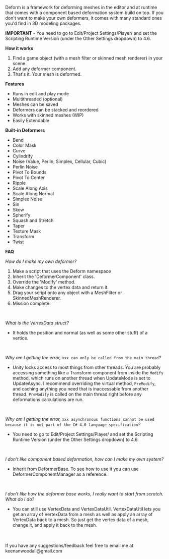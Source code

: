 Deform is a framework for deforming meshes in the editor and at runtime that comes with a component based deformation system build on top.
If you don't want to make your own deformers, it comes with many standard ones you'd find in 3D modeling packages.

**IMPORTANT** - You need to go to Edit/Project Settings/Player/ and set the Scripting Runtime Version (under the Other Settings dropdown) to 4.6.

**How it works**
1. Find a game object (with a mesh filter or skinned mesh renderer) in your scene.
2. Add any deformer component.
3. That's it. Your mesh is deformed.

**Features**
- Runs in edit and play mode
- Multithreaded (optional)
- Meshes can be saved
- Deformers can be stacked and reordered
- Works with skinned meshes (WIP)
- Easily Extendable

**Built-in Deformers**
- Bend
- Color Mask
- Curve
- Cylindrify
- Noise (Value, Perlin, Simplex, Cellular, Cubic)
- Perlin Noise
- Pivot To Bounds
- Pivot To Center
- Ripple
- Scale Along Axis
- Scale Along Normal
- Simplex Noise
- Sin
- Skew
- Spherify
- Squash and Stretch
- Taper
- Texture Mask
- Transform
- Twist

**FAQ**

_How do I make my own deformer?_
1. Make a script that uses the Deform namespace
2. Inherit the 'DeformerComponent' class.
3. Override the 'Modify' method.
4. Make changes to the vertex data and return it.
5. Drag your script onto any object with a MeshFilter or SkinnedMeshRenderer.
6. Mission complete.

<br />

_What is the VertexData struct?_
- It holds the position and normal (as well as some other stuff) of a vertice.

<br />

_Why am I getting the error,_ `xxx can only be called from the main thread`_?_
- Unity locks access to most things from other threads. You are probably accessing something like a Transform component from inside the `Modify` method, which runs on another thread when UpdateMode is set to UpdateAsync. I recommend overriding the virtual method, `PreModify`, and caching anything you need that is inaccessable from another thread. `PreModify` is called on the main thread right before any deformations calculations are run.

<br />

_Why am I getting the error,_ `xxx asynchronous functions cannot be used because it is not part of the C# 4.0 language specification`_?_
- You need to go to Edit/Project Settings/Player/ and set the Scripting Runtime Version (under the Other Settings dropdown) to 4.6.

<br />

_I don't like component based deformation, how can I make my own system?_
- Inherit from DeformerBase. To see how to use it you can use DeformerComponentManager as a reference.

<br />

_I don't like how the deformer base works, I really want to start from scratch. What do I do?_
- You can still use VertexData and VertexDataUtil. VertexDataUtil lets you get an array of VertexData from a mesh as well as apply an array of VertexData back to a mesh. So just get the vertex data of a mesh, change it, and apply it back to the mesh.

<br />
<br />
If you have any suggestions/feedback feel free to email me at keenanwoodall@gmail.com
